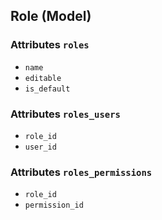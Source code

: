 ## Role (Model)

### Attributes `roles`
* `name`
* `editable`
* `is_default`

### Attributes `roles_users`
* `role_id`
* `user_id`

### Attributes `roles_permissions`
* `role_id`
* `permission_id`
